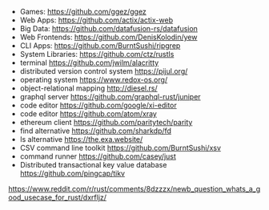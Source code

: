 - Games: https://github.com/ggez/ggez
- Web Apps: https://github.com/actix/actix-web
- Big Data: https://github.com/datafusion-rs/datafusion
- Web Frontends: https://github.com/DenisKolodin/yew
- CLI Apps: https://github.com/BurntSushi/ripgrep
- System Libraries: https://github.com/ctz/rustls
- terminal https://github.com/jwilm/alacritty
- distributed version control system https://pijul.org/
- operating system https://www.redox-os.org/
- object-relational mapping http://diesel.rs/
- graphql server https://github.com/graphql-rust/juniper
- code editor https://github.com/google/xi-editor
- code editor https://github.com/atom/xray
- ethereum client https://github.com/paritytech/parity
- find alternative https://github.com/sharkdp/fd
- ls alternative https://the.exa.website/
- CSV command line toolkit https://github.com/BurntSushi/xsv
- command runner https://github.com/casey/just
- Distributed transactional key value database https://github.com/pingcap/tikv

https://www.reddit.com/r/rust/comments/8dzzzx/newb_question_whats_a_good_usecase_for_rust/dxrfljz/
